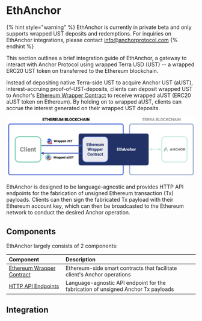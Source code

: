 # EthAnchor

{% hint style="warning" %}
EthAnchor is currently in private beta and only supports wrapped UST deposits and redemptions. For inquiries on EthAnchor integrations, please contact [info@anchorprotocol.com](mailto:info@anchorprotocol.com)
{% endhint %}

This section outlines a brief integration guide of EthAnchor, a gateway to interact with Anchor Protocol using wrapped Terra USD \(UST\) -- a wrapped ERC20 UST token on transferred to the Ethereum blockchain.

Instead of depositing native Terra-side UST to acquire Anchor UST \(aUST\), interest-accruing proof-of-UST-deposits, clients can deposit wrapped UST to Anchor's [Ethereum Wrapper Contract](ethereum-wrapper-contract/) to receive wrapped aUST \(ERC20 aUST token on Ethereum\). By holding on to wrapped aUST, clients can accrue the interest generated on their wrapped UST deposits.

![](../.gitbook/assets/ethanchor-diagram%20%281%29.png)

EthAnchor is designed to be language-agnostic and provides HTTP API endpoints for the fabrication of unsigned Ethereum transaction \(Tx\) payloads. Clients can then sign the fabricated Tx payload with their Ethereum account key, which can then be broadcasted to the Ethereum network to conduct the desired Anchor operation.

## Components

EthAnchor largely consists of 2 components:

| Component | Description |
| :--- | :--- |
| [Ethereum Wrapper Contract](ethereum-wrapper-contract/) | Ethereum-side smart contracts that facilitate client's Anchor operations |
| [HTTP API Endpoints](ethanchor-http-interface/) | Language-agnostic API endpoint for the fabrication of unsigned Anchor Tx payloads |

## Integration

